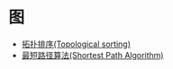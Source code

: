 # 图

- [拓扑排序(Topological sorting)](./topological-sorting.ipynb)
- [最短路径算法(Shortest Path Algorithm)](./shortest-path-algorithm.ipynb)